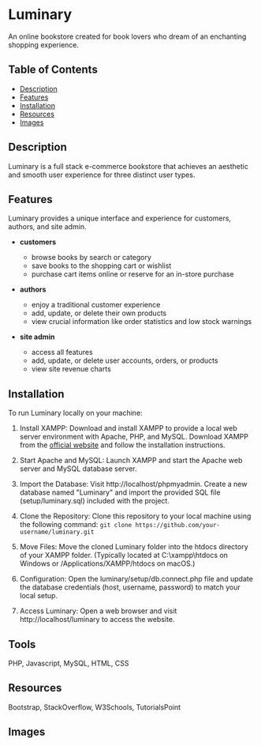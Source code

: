 # Luminary
An online bookstore created for book lovers who dream of an enchanting shopping experience.

## Table of Contents

- [Description](#description)
- [Features](#features)
- [Installation](#installation)
- [Resources](#resources)
- [Images](#images)

## Description
Luminary is a full stack e-commerce bookstore that achieves an aesthetic and smooth user experience for three distinct user types.

## Features
Luminary provides a unique interface and experience for customers, authors, and site admin. 

* **customers** 
     * browse books by search or category
     * save books to the shopping cart or wishlist
     * purchase cart items online or reserve for an in-store purchase

* **authors**
     * enjoy a traditional customer experience
     * add, update, or delete their own products
     * view crucial information like order statistics and low stock warnings

* **site admin**
     * access all features   
     * add, update, or delete user accounts, orders, or products
     * view site revenue charts
 
## Installation
To run Luminary locally on your machine:

1. Install XAMPP: Download and install XAMPP to provide a local web server environment with Apache, PHP, and MySQL. Download XAMPP from the [official website](https://www.apachefriends.org/index.html) and follow the installation instructions.

2. Start Apache and MySQL: Launch XAMPP and start the Apache web server and MySQL database server.

3. Import the Database: Visit http://localhost/phpmyadmin. Create a new database named "Luminary" and import the provided SQL file (setup/luminary.sql) included with the project.

4. Clone the Repository: Clone this repository to your local machine using the following command:
   `git clone https://github.com/your-username/luminary.git`

5. Move Files: Move the cloned Luminary folder into the htdocs directory of your XAMPP folder. (Typically located at C:\xampp\htdocs on Windows or /Applications/XAMPP/htdocs on macOS.)

6. Configuration: Open the luminary/setup/db.connect.php file and update the database credentials (host, username, password) to match your local setup.

7. Access Luminary: Open a web browser and visit http://localhost/luminary to access the website.

## Tools
PHP, Javascript, MySQL, HTML, CSS

## Resources
Bootstrap, StackOverflow, W3Schools, TutorialsPoint

## Images

